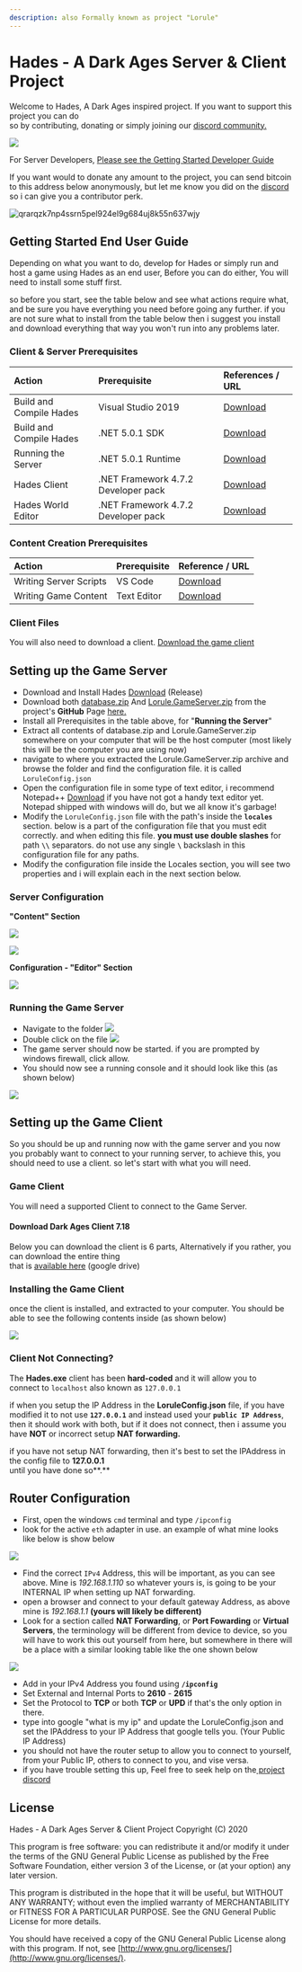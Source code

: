 ```yaml
---
description: also Formally known as project "Lorule"
---
```


# Hades - A Dark Ages Server & Client Project

Welcome to Hades, A Dark Ages inspired project. If you want to support this project you can do  
so by contributing, donating or simply joining our [discord community.](https://discord.gg/QayQFJY)

![](.gitbook/assets/hades.png)

For Server Developers, [Please see the Getting Started Developer Guide](getting-started-developer-guide.md)  
  
If you want would to donate any amount to the project, you can send bitcoin to this address below anonymously, but let me know you did on the [discord](https://discord.gg/QayQFJY) so i can give you a contributor perk.

![qrarqzk7np4ssrn5pel924el9g684uj8k55n637wjy](.gitbook/assets/image%20%2819%29.png)

## Getting Started End User Guide

Depending on what you want to do, develop for Hades or simply run and host a game using Hades as an end user, Before you can do either, You will need to install some stuff first.  
  
so before you start, see the table below and see what actions require what, and be sure you have everything you need before going any further. if you are not sure what to install from the table below then i suggest you install and download everything that way you won't run into any problems later.

### Client & Server Prerequisites

| Action | Prerequisite | References / URL |
| :--- | :--- | :--- |
| Build and Compile Hades | Visual Studio 2019 | [Download](https://www.visualstudio.com/downloads/) |
| Build and Compile Hades | .NET 5.0.1 SDK | [Download](https://dotnet.microsoft.com/download/dotnet/5.0) |
| Running the Server | .NET 5.0.1 Runtime | [Download](https://dotnet.microsoft.com/download/dotnet/thank-you/runtime-desktop-5.0.1-windows-x64-install) |
| Hades Client | .NET Framework 4.7.2 Developer pack | [Download](https://dotnet.microsoft.com/download/dotnet-framework/thank-you/net472-developer-pack-offline-installer) |
| Hades World Editor | .NET Framework 4.7.2 Developer pack | [Download](https://dotnet.microsoft.com/download/dotnet-framework/thank-you/net472-developer-pack-offline-installer) |

### Content Creation Prerequisites

| Action | Prerequisite | Reference / URL |
| :--- | :--- | :--- |
| Writing Server Scripts | VS Code | [Download](https://code.visualstudio.com/) |
| Writing Game Content | Text Editor | [Download](https://notepad-plus-plus.org/downloads/v7.8.) |

### Client Files

You will also need to download a client. [Download the game client](https://drive.google.com/file/d/1VtnTcGivQ1P89bocQTO1LkwCDB4hvx8A/view?usp=sharing)

## Setting up the Game Server 

* Download and Install Hades  [Download](https://github.com/wren11/Dark-Ages-Private-Server/releases/tag/e121eac) \(Release\) 
* Download both [database.zip](https://github.com/wren11/Dark-Ages-Private-Server/releases/download/e121eac/database.zip) And [Lorule.GameServer.zip](https://github.com/wren11/Dark-Ages-Private-Server/releases/download/e121eac/Lorule.GameServer.zip) from the project's **GitHub** Page [here.](https://github.com/wren11/Dark-Ages-Private-Server/releases/tag/e121eac) 
* Install all Prerequisites in the table above, for "**Running the Server**"  
* Extract all contents of database.zip and Lorule.GameServer.zip somewhere on your computer that will be the host computer \(most likely this will be the computer you are using now\) 
* navigate to where you extracted the Lorule.GameServer.zip archive and browse the folder and find the configuration file. it is called `LoruleConfig.json` 
* Open the configuration file in some type of text editor, i recommend Notepad++ [Download](https://notepad-plus-plus.org/downloads/v7.8.8/) if you have not got a handy text editor yet. Notepad shipped with windows will do, but we all know it's garbage! 
* Modify the `LoruleConfig.json` file with the path's inside the **`locales`** section. below is a part of the configuration file that you must edit correctly. and when editing this file. **you must use double slashes** for path **`\\`** separators.  do not use any single **`\`** backslash in this configuration file for any paths.  
* Modify the configuration file inside the Locales section, you will see two properties and i will explain each in the next section below.

### Server Configuration

 **"Content" Section**

![](.gitbook/assets/image%20%2817%29.png)

![](.gitbook/assets/image%20%2818%29.png)

**Configuration - "Editor" Section**

![](.gitbook/assets/image%20%283%29.png)

### Running the Game Server

* Navigate to the folder ![](.gitbook/assets/image%20%2815%29.png)
* Double click on the file ![](.gitbook/assets/image%20%285%29.png)
* The game server should now be started. if you are prompted by windows firewall, click allow.
* You should now see a running console and it should look like this \(as shown below\)

![](.gitbook/assets/image%20%2814%29.png)

## Setting up the Game Client

So you should be up and running now with the game server and you now you probably want to connect to your running server, to achieve this, you should need to use a client. so let's start with what you will need.

### Game Client

You will need a supported Client to connect to the Game Server.

#### Download Dark Ages Client 7.18

Below you can download the client is 6 parts, Alternatively if you rather, you can download the entire thing  
that is [available here](https://drive.google.com/file/d/1VtnTcGivQ1P89bocQTO1LkwCDB4hvx8A/view?usp=sharing) \(google drive\)

### Installing the Game Client

once the client is installed, and extracted to your computer. You should be able to see the following contents inside \(as shown below\)

![](.gitbook/assets/image%20%2811%29.png)

### **Client Not Connecting?**

The **Hades.exe** client has been **hard-coded** and it will allow you to   
connect to `localhost` also known as `127.0.0.1`  
  
if when you setup the IP Address in the **LoruleConfig.json** file, if you have modified it to not use **`127.0.0.1`** and instead used your **`public IP Address`**, then it should work with both, but if it does not connect, then i assume you have **NOT** or incorrect setup **NAT forwarding.**  
  
if you have not setup NAT forwarding, then it's best to set the IPAddress in the config file to **127.0.0.1**  
until you have done so**.**

## Router Configuration

* First, open the windows `cmd` terminal and type `/ipconfig`
* look for the active `eth` adapter in use. an example of what mine looks like below is show below

![](.gitbook/assets/image%20%284%29.png)

* Find the correct `IPv4` Address, this will be important, as you can see above. Mine is _192.168.1.110_ so whatever yours is, is going to be your INTERNAL IP when setting up NAT forwarding. 
* open a browser and connect to your default gateway Address, as above mine is _192.168.1.1_  **\(yours will likely be different\)** 
* Look for a section called **NAT Forwarding**, or **Port Fowarding** or **Virtual Servers**, the terminology will be different from device to device, so you will have to work this out yourself from here, but somewhere in there will be a place with a similar looking table like the one shown below

![](.gitbook/assets/image%20%287%29.png)

* Add in your IPv4 Address you found using **`/ipconfig`**
* Set External and Internal Ports to **2610** - **2615**
* Set the Protocol to **TCP** or both **TCP** or **UPD** if that's the only option in there.
* type into google "what is my ip" and update the LoruleConfig.json and set the IPAddress to your IP Address that google tells you. \(Your Public IP Address\)
* you should not have the router setup to allow you to connect to yourself, from your Public IP, others to connect to you, and vise versa.
* if you have trouble setting this up, Feel free to seek help on the[ project discord ](https://discord.gg/QayQFJY)

## License

Hades - A Dark Ages Server & Client Project Copyright \(C\) 2020

This program is free software: you can redistribute it and/or modify it under the terms of the GNU General Public License as published by the Free Software Foundation, either version 3 of the License, or \(at your option\) any later version.

This program is distributed in the hope that it will be useful, but WITHOUT ANY WARRANTY; without even the implied warranty of MERCHANTABILITY or FITNESS FOR A PARTICULAR PURPOSE. See the GNU General Public License for more details.

You should have received a copy of the GNU General Public License along with this program. If not, see [http://www.gnu.org/licenses/](http://www.gnu.org/licenses/).









  




